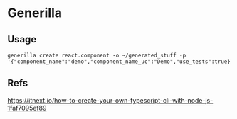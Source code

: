 # Generilla

## Usage

~~~
generilla create react.component -o ~/generated_stuff -p '{"component_name":"demo","component_name_uc":"Demo","use_tests":true}'
~~~

## Refs

https://itnext.io/how-to-create-your-own-typescript-cli-with-node-js-1faf7095ef89
